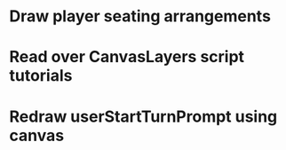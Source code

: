 Draw player seating arrangements
================================

Read over CanvasLayers script tutorials
=======================================

Redraw userStartTurnPrompt using canvas
=======================================
